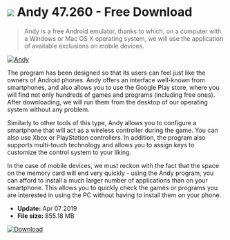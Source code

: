# ![](https://cdn.softexe.net/static/icon/6/andy-8632.png) Andy 47.260 - Free Download

> Andy is a free Android emulator, thanks to which, on a computer with a Windows or Mac OS X operating system, we will use the application of available exclusions on mobile devices.

[![Andy](https://gallery.dpcdn.pl/imgc/Tools/63062/g_-_420x350_1.5_-_x20151028154911_0.png)](https://softexe.net/win/hobbies-lifestyle/mobile/andy:hfcb.html)

The program has been designed so that its users can feel just like the owners of Android phones. Andy offers an interface well-known from smartphones, and also allows you to use the Google Play store, where you will find not only hundreds of games and programs (including free ones). After downloading, we will run them from the desktop of our operating system without any problem.
 
 Similarly to other tools of this type, Andy allows you to configure a smartphone that will act as a wireless controller during the game. You can also use Xbox or PlayStation controllers. In addition, the program also supports multi-touch technology and allows you to assign keys to customize the control system to your liking.
 
 In the case of mobile devices, we must reckon with the fact that the space on the memory card will end very quickly - using the Andy program, you can afford to install a much larger number of applications than on your smartphone. This allows you to quickly check the games or programs you are interested in using the PC without having to install them on your phone.


- **Update:** Apr 07 2019
- **File size:** 855.18 MB

[![Download](https://cdn.softexe.net/static/img/download.png)](https://softexe.net/win/hobbies-lifestyle/mobile/andy:hfcb.html)

